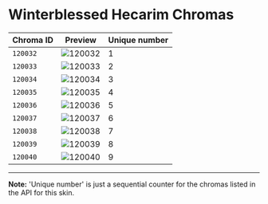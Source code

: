 # Winterblessed Hecarim Chromas

| Chroma ID | Preview | Unique number |
|---|---|---|
| `120032` | ![120032](https://raw.communitydragon.org/latest/plugins/rcp-be-lol-game-data/global/default/v1/champion-chroma-images/120/120032.png) | 1 |
| `120033` | ![120033](https://raw.communitydragon.org/latest/plugins/rcp-be-lol-game-data/global/default/v1/champion-chroma-images/120/120033.png) | 2 |
| `120034` | ![120034](https://raw.communitydragon.org/latest/plugins/rcp-be-lol-game-data/global/default/v1/champion-chroma-images/120/120034.png) | 3 |
| `120035` | ![120035](https://raw.communitydragon.org/latest/plugins/rcp-be-lol-game-data/global/default/v1/champion-chroma-images/120/120035.png) | 4 |
| `120036` | ![120036](https://raw.communitydragon.org/latest/plugins/rcp-be-lol-game-data/global/default/v1/champion-chroma-images/120/120036.png) | 5 |
| `120037` | ![120037](https://raw.communitydragon.org/latest/plugins/rcp-be-lol-game-data/global/default/v1/champion-chroma-images/120/120037.png) | 6 |
| `120038` | ![120038](https://raw.communitydragon.org/latest/plugins/rcp-be-lol-game-data/global/default/v1/champion-chroma-images/120/120038.png) | 7 |
| `120039` | ![120039](https://raw.communitydragon.org/latest/plugins/rcp-be-lol-game-data/global/default/v1/champion-chroma-images/120/120039.png) | 8 |
| `120040` | ![120040](https://raw.communitydragon.org/latest/plugins/rcp-be-lol-game-data/global/default/v1/champion-chroma-images/120/120040.png) | 9 |

---

**Note:** 'Unique number' is just a sequential counter for the chromas listed in the API for this skin.
